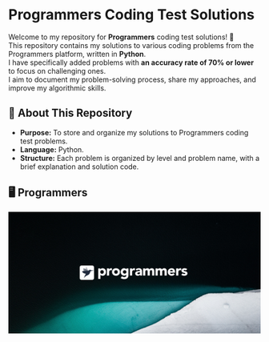 # Programmers Coding Test Solutions

Welcome to my repository for **Programmers** coding test solutions! 🎯  
This repository contains my solutions to various coding problems from the Programmers platform, written in **Python**.  
I have specifically added problems with **an accuracy rate of 70% or lower** to focus on challenging ones.  
I aim to document my problem-solving process, share my approaches, and improve my algorithmic skills.

## 📖 About This Repository
- **Purpose:** To store and organize my solutions to Programmers coding test problems.
- **Language:** Python.
- **Structure:** Each problem is organized by level and problem name, with a brief explanation and solution code.

## 🖥️ Programmers
![Programmers](https://github.com/JinSeong0115/Coding-Test/blob/main/programmers.jpg)
